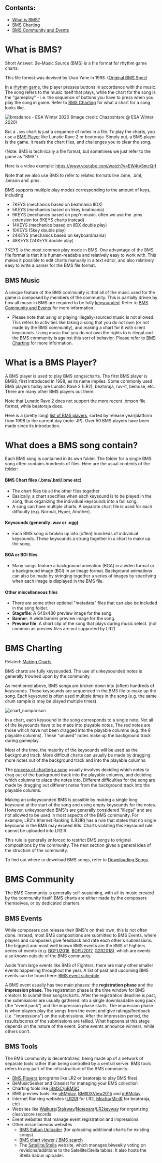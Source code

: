 ## Contents:
- [What is BMS?](#what-is-bms)
- [BMS Charting](#bms-charting)
- [BMS Community and Events](#bms-community)

# What is BMS?

Short Answer: Be-Music Source (BMS) is a file format for rhythm game charts.

This file format was devised by Urao Yane in 1998. ([Original BMS Spec](http://bm98.yaneu.com/bm98/bmsformat.html))

In a [rhythm game](https://en.wikipedia.org/wiki/Rhythm_game), the player presses buttons in accordance with the music. The song refers to the music itself that plays, while the chart for the song is the "gameplay" - i.e. the sequence of buttons you have to press when you play the song in game. Refer to [BMS Charting](#bms-charting) for what a chart for a song looks like.

![bmsdance - ESA Winter 2020](https://user-images.githubusercontent.com/27341392/74804639-d9cb7c00-52ae-11ea-9650-417ed5088e4e.gif)
(Image credit: Chazoshtare @ ESA Winter 2020)

But a `.bms` chart is just a sequence of notes in a file. To play the charts, you use a [BMS Player](#what-is-a-bms-player) like Lunatic Rave 2 or beatoraja. Simply put, a BMS player is the game. It reads the chart files, and challenges you to clear the song.

(Note: BMS is technically a file format, but sometimes we just refer to the game as "BMS")

Here is a video example:
https://www.youtube.com/watch?v=EW4tv3mcQ-I

Note that we also use BMS to refer to related formats like .bme, .bml, .bmson and .pms.

BMS supports multiple play modes corresponding to the amount of keys, including:

- 7KEYS (mechanics based on beatmania IIDX)
- 5KEYS (mechanics based on 5key beatmania)
- 9KEYS (mechanics based on pop'n music. often we use the .pms extension for 9KEYS charts instead)
- 14KEYS (mechanics based on IIDX double play)
- 10KEYS (5key double play)
- 24KEYS (mechanics based on keyboardmania)
- 48KEYS (24KEYS double play)

7KEYS is the most common play mode in BMS.
One advantage of the BMS file format is that it is human-readable and relatively easy to work with. This makes it possible to edit charts manually in a text editor, and also relatively easy to write a parser for the BMS file format.

## BMS Music

A unique feature of the BMS community is that all of the music used for the game is composed by members of the community. This is partially driven by how all music in BMS are required to be fully [keysounded](#bms-charting). Refer to [BMS Community and Events](#bms-community) for more information.

- Please note that using or playing illegally-sourced music is not allowed. This refers to activities like taking a song that you do not own (or not made by the BMS community), and making a chart for it with silent keysounds. Using music that you do not own the rights to is illegal and the BMS community is against this sort of behavior. Please refer to [BMS Charting](making-charts) for more information.

# What is a BMS Player?

A BMS player is used to play BMS songs/charts. The first BMS player is BM98, first introduced in 1998, as its name implies. Some commonly used BMS players today are Lunatic Rave 2 (LR2), beatoraja, ruv-it, bemuse, etc. There are many other BMS players out there.

Note that Lunatic Rave 2 does not support the more recent .bmson file format, while beatoraja does.

Here is a (pretty long) [list of BMS players](https://www40.atwiki.jp/laser_bm/pages/16.html), sorted by release year/platform from 1998 to the current day (note: JP). Over 50 BMS players have been made since its introduction.

# What does a BMS song contain?

Each BMS song is contained in its own folder. The folder for a single BMS song often contains hundreds of files. Here are the usual contents of the folder:

#### BMS Chart files (.bms/.bml/.bme etc)
- The chart files tie all the other files together
- Basically, a chart specifies when each keysound is to be played in the song, thus organizing the individual keysounds into a full song.
- A song can have multiple charts. A separate chart file is used for each difficulty (e.g. Normal, Hyper, Another).

#### Keysounds (generally .wav or .ogg)
- Each BMS song is broken up into (often) hundreds of individual keysounds. These keysounds a strung together in a chart to make up the song.

#### BGA or BGI files
- Many songs feature a background animation (BGA) in a video format or a background image (BGI) in an image format. Background animations can also be made by stringing together a series of images by specifying when each image is displayed in the BMS file.

#### Other miscellaneous files
- There are some other optional "metadata" files that can also be included in the song folder.
- **Stagefile**: A 640x480 preview image for the song.
- **Banner**: A wide banner preview image for the song.
- **Preview file**: A short clip of the song that plays during music select. (not common as preview files are not supported by LR2)


# BMS Charting

Related: [Making Charts](making-charts)

BMS charts are fully keysounded. The use of unkeysounded notes is generally frowned upon by the community.

As mentioned above, BMS songs are broken down into (often) hundreds of keysounds. These keysounds are sequenced in the BMS file to make up the song. Each keysound is often used multiple times in the song (e.g. the same drum sample is may be played multiple times).

![chart_comparison](https://user-images.githubusercontent.com/27341392/58397688-aabc0d00-8084-11e9-9417-67ed3a644e5e.gif)

In a chart, each keysound in the song corresponds to a single note. Not all of the keysounds have to be made into playable notes. The red notes are those which have not been dragged into the playable columns (e.g. the 8 playable columns). These "unused" notes make up the background track during gameplay.

Most of the time, the majority of the keysounds will be used as the background track. More difficult charts can usually be made by dragging more notes out of the background track and into the playable columns.

The [process of charting a song](making-charts) usually involves deciding which notes to drag out of the background track into the playable columns, and deciding which columns to place the notes into. Different difficulties for the song are made by dragging out different notes from the background track into the playable columns.


Making an unkeysounded BMS is possible by making a single long keysound at the start of the song and using empty keysounds for the notes. However, unkeysounded BMS's are generally considered "illegal" and are not allowed to be used in most aspects of the BMS community. For example, LR2's Internet Ranking (LR2IR) has a rule that states that no single keysound in the BMS may exceed 60s. Charts violating this keysound rule cannot be uploaded into LR2IR.

This rule is generally enforced to restrict BMS songs to original compositions by the community. The next section gives a general idea of the structure of the community.

To find out where to download BMS songs, refer to [Downloading Songs](Downloading-Songs#where-do-i-find-songs).

# BMS Community

The BMS Community is generally self-sustaining, with all its music created by the community itself. BMS charts are either made by the composers themselves, or by dedicated charters.

## BMS Events

While composers can release their BMS's on their own, this is not often done. Instead, most BMS compositions are submitted to BMS Events, where players and composers give feedback and rate each other's submissions. The biggest and most well known BMS events are the BMS of Fighters series of events (e.g. [BOFU2016](http://bmsoffighters.net/bofu2016/), [BOFU2017](http://www.bmsoffighters.net/bofu2017/), [G2R2018](http://www.bmsoffighters.net/g2r2018/)), which are events also known outside of the BMS community.

Aside from large events like BMS of Fighters, there are many other smaller events happening throughout the year. A list of past and upcoming BMS events can be found here: [BMS event schedule](https://hitkey.nekokan.dyndns.info/bmsevt.htm#ALL)

A BMS event usually has two main phases: the **registration phase** and the **impression phase**.
The registration phase is the time window for BMS creators to submit their songs/charts. After the registration deadline is past, the submissions are usually gathered into a single downloadable song pack (the "event pack") and the impression phase starts. The impression phase is when players play the songs from the event and give ratings/feedback (i.e. "impressions") on the submissions. 
After the impression period, the results/scores of the submissions are tallied. What happens at this stage depends on the nature of the event. Some events announce winners, while others don't.


## BMS Tools

The BMS community is decentralized, being made up of a network of separate tools rather than being controlled by a central server. BMS tools refers to any part of the infrastructure of the BMS community:
- [BMS Players](https://www40.atwiki.jp/laser_bm/pages/16.html) (programs like LR2 or beatoraja to play BMS files)
- BeMusicSeeker and Glassist for managing your BMS collection
- Charting tools like [iBMSC](https://www.cs.mcgill.ca/~ryang6/iBMSC/)/[uBMSC](https://github.com/zardoru/iBMSC)
- BMS preview tools like [uBMplay](http://ucn.tokonats.net/software/ubmplay/), [BMIIDXView2015](http://www.charatsoft.com/software/bmview/index.html) and [mBMplay](https://misty.orz.hm/mbmplay.html)
- Internet Ranking websites ([LR2IR](http://www.dream-pro.info/~lavalse/LR2IR/search.cgi) for LR2, [Mocha](https://mocha-repository.info/download.php)/[MinIR](https://www.gaftalk.com/minir/#/) for beatoraja, etc)
- Websites like [Walkure](http://walkure.net/hakkyou/)/[Stairway](http://stairway.sakura.ne.jp/bms/)/[Notepara](http://www.notepara.com/)/[LR2keyway](https://www.lr2keyway.com/) for organizing clear/score records
- Event websites that manage event registration and impressions
- Other miscellaneous websites
    - [BMS Sabun Uploader](http://gnqg.rosx.net/upload/) (for uploading additional charts for existing songs)
    - [BMS chart viewer / BMS search](http://www.ribbit.xyz/bms/score/)
    - The [Satellite/Stella](https://stellabms.xyz) website, which manages biweekly voting on revisions/additions to the Satellite/Stella tables. It also hosts the Stella Sabun uploader.
